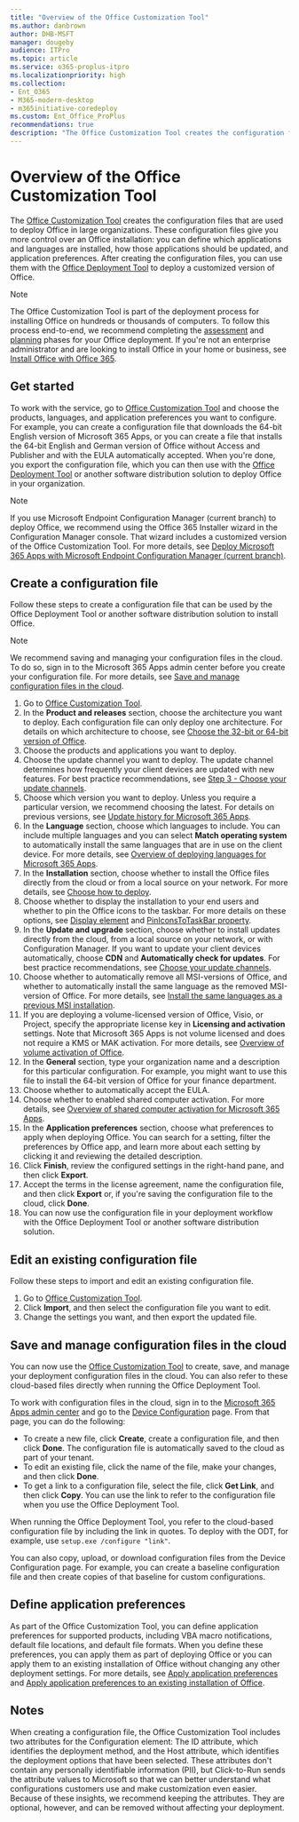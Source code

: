 ```yaml
---
title: "Overview of the Office Customization Tool"
ms.author: danbrown
author: DHB-MSFT
manager: dougeby
audience: ITPro
ms.topic: article
ms.service: o365-proplus-itpro
ms.localizationpriority: high
ms.collection:
- Ent_O365
- M365-modern-desktop
- m365initiative-coredeploy
ms.custom: Ent_Office_ProPlus
recommendations: true
description: "The Office Customization Tool creates the configuration files that are used to deploy Office in large organizations."
---
```


# Overview of the Office Customization Tool

The [Office Customization Tool](https://config.office.com/) creates the configuration files that are used to deploy Office in large organizations. These configuration files give you more control over an Office installation: you can define which applications and languages are installed, how those applications should be updated, and application preferences. After creating the configuration files, you can use them with the [Office Deployment Tool](overview-office-deployment-tool.md) to deploy a customized version of Office.

> [!NOTE] 
> The Office Customization Tool is part of the deployment process for installing Office on hundreds or thousands of computers. To follow this process end-to-end, we recommend completing the [assessment](assess-microsoft-365-apps.md) and [planning](plan-microsoft-365-apps.md) phases for your Office deployment. If you're not an enterprise administrator and are looking to install Office in your home or business, see [Install Office with Office 365](https://go.microsoft.com/fwlink/p/?LinkId=273820).
 
## Get started

To work with the service, go to [Office Customization Tool](https://config.office.com/) and choose the products, languages, and application preferences you want to configure. For example, you can create a configuration file that downloads the 64-bit English version of Microsoft 365 Apps, or you can create a file that installs the 64-bit English and German version of Office without Access and Publisher and with the EULA automatically accepted. When you're done, you export the configuration file, which you can then use with the [Office Deployment Tool](overview-office-deployment-tool.md) or another software distribution solution to deploy Office in your organization. 
  
> [!NOTE] 
> If you use Microsoft Endpoint Configuration Manager (current branch) to deploy Office, we recommend using the Office 365 Installer wizard in the Configuration Manager console. That wizard includes a customized version of the Office Customization Tool. For more details, see [Deploy Microsoft 365 Apps with Microsoft Endpoint Configuration Manager (current branch)](deploy-microsoft-365-apps-configuration-manager.md).

## Create a configuration file

Follow these steps to create a configuration file that can be used by the Office Deployment Tool or another software distribution solution to install Office. 

> [!NOTE] 
> We recommend saving and managing your configuration files in the cloud. To do so, sign in to the Microsoft 365 Apps admin center before you create your configuration file.  For more details, see [Save and manage configuration files in the cloud](#save-and-manage-configuration-files-in-the-cloud).

1. Go to [Office Customization Tool](https://config.office.com/).
2. In the **Product and releases** section, choose the architecture you want to deploy. Each configuration file can only deploy one architecture. For details on which architecture to choose, see [Choose the 32-bit or 64-bit version of Office](https://support.microsoft.com/office/2dee7807-8f95-4d0c-b5fe-6c6f49b8d261).
3. Choose the products and applications you want to deploy.
4. Choose the update channel you want to deploy. The update channel determines how frequently your client devices are updated with new features. For best practice recommendations, see [Step 3 - Choose your update channels](plan-microsoft-365-apps.md#step-3---choose-your-update-channels).
5. Choose which version you want to deploy. Unless you require a particular version, we recommend choosing the latest. For details on previous versions, see [Update history for Microsoft 365 Apps](/officeupdates/update-history-microsoft365-apps-by-date).
6. In the **Language** section, choose which languages to include. You can include multiple languages and you can select **Match operating system** to automatically install the same languages that are in use on the client device. For more details, see [Overview of deploying languages for Microsoft 365 Apps](overview-deploying-languages-microsoft-365-apps.md).
7. In the **Installation** section, choose whether to install the Office files directly from the cloud or from a local source on your network. For more details, see [Choose how to deploy](plan-microsoft-365-apps.md#step-1---choose-how-to-deploy).
8. Choose whether to display the installation to your end users and whether to pin the Office icons to the taskbar. For more details on these options, see [Display element](office-deployment-tool-configuration-options.md#display-element) and [PinIconsToTaskBar property](office-deployment-tool-configuration-options.md#piniconstotaskbar-property-part-of-property-element).
9. In the **Update and upgrade** section,  choose whether to install updates directly from the cloud, from a local source on your network, or with Configuration Manager. If you want to update your client devices automatically, choose **CDN** and **Automatically check for updates**. For best practice recommendations, see [Choose your update channels](plan-microsoft-365-apps.md#step-3---choose-your-update-channels).
10. Choose whether to automatically remove all MSI-versions of Office, and whether to automatically install the same language as the removed MSI-version of Office. For more details, see [Install the same languages as a previous MSI installation](overview-deploying-languages-microsoft-365-apps.md#install-the-same-languages-as-a-previous-msi-installation).
11. If you are deploying a volume-licensed version of Office, Visio, or Project, specify the appropriate license key in **Licensing and activation** settings. Note that Microsoft 365 Apps is not volume licensed and does not require a KMS or MAK activation. For more details, see [Overview of volume activation of Office](vlactivation/plan-volume-activation-of-office.md).
12. In the **General** section, type your organization name and a description for this particular configuration. For example, you might want to use this file to install the 64-bit version of Office for your finance department.
13. Choose whether to automatically accept the EULA. 
14. Choose whether to enabled shared computer activation. For more details, see [Overview of shared computer activation for Microsoft 365 Apps](overview-shared-computer-activation.md).
15. In the **Application preferences** section, choose what preferences to apply when deploying Office. You can search for a setting, filter the preferences by Office app, and learn more about each setting by clicking it and reviewing the detailed description.
16. Click **Finish**, review the configured settings in the right-hand pane, and then click **Export**.
17. Accept the terms in the license agreement, name the configuration file, and then click **Export** or, if you're saving the configuration file to the cloud, click **Done**. 
18. You can now use the configuration file in your deployment workflow with the Office Deployment Tool or another software distribution solution.

## Edit an existing configuration file

Follow these steps to import and edit an existing configuration file.

1. Go to [Office Customization Tool](https://config.office.com/).
2. Click **Import**, and then select the configuration file you want to edit.
3. Change the settings you want, and then export the updated file.

## Save and manage configuration files in the cloud

You can now use the [Office Customization Tool](https://config.office.com/) to create, save, and manage your deployment configuration files in the cloud. You can also refer to these cloud-based files directly when running the Office Deployment Tool. 


To work with configuration files in the cloud, sign in to the [Microsoft 365 Apps admin center](https://config.office.com/) and go to the [Device Configuration](https://config.office.com/officeSettings/configurations) page. From that page, you can do the following:

- To create a new file, click **Create**, create a configuration file, and then click **Done**. The configuration file is automatically saved to the cloud as part of your tenant.
- To edit an existing file, click the name of the file, make your changes, and then click **Done**.
- To get a link to a configuration file, select the file, click **Get Link**, and then click **Copy**. You can use the link to refer to the configuration file when you use the Office Deployment Tool. 

When running the Office Deployment Tool, you refer to the cloud-based configuration file by including the link in quotes. To deploy with the ODT, for example, use `setup.exe /configure "link"`.

You can also copy, upload, or download configuration files from the Device Configuration page. For example, you can create a baseline configuration file and then create copies of that baseline for custom configurations.

## Define application preferences

As part of the Office Customization Tool, you can define application preferences for supported products, including VBA macro notifications, default file locations, and default file formats. When you define these preferences, you can apply them as part of deploying Office or you can apply them to an existing installation of Office without changing any other deployment settings. For more details, see [Apply application preferences](overview-office-deployment-tool.md#apply-application-preferences-to-microsoft-365-apps) and [Apply application preferences to an existing installation of Office](overview-office-deployment-tool.md#apply-application-preferences-to-an-existing-installation-of-microsoft-365-apps).

## Notes

When creating a configuration file, the Office Customization Tool includes two attributes for the Configuration element: The ID attribute, which identifies the deployment method, and the Host attribute, which identifies the deployment options that have been selected. These attributes don't contain any personally identifiable information (PII), but Click-to-Run sends the attribute values to Microsoft so that we can better understand what configurations customers use and make customization even easier. Because of these insights, we recommend keeping the attributes. They are optional, however, and can be removed without affecting your deployment.
